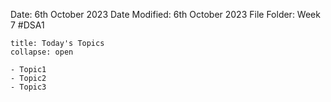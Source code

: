 Date: 6th October 2023
Date Modified: 6th October 2023
File Folder: Week 7
#DSA1

```ad-abstract
title: Today's Topics
collapse: open

- Topic1
- Topic2
- Topic3

```

